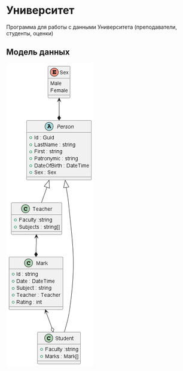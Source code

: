﻿# Университет

Программа для работы с данными Университета (преподаватели,
студенты, оценки)

## Модель данных

![model diagramm](model_diag.png)